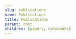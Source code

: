```yaml
---
slug: publications
name: Publications
title: Publications
parent: root
children: [papers, notebooks]
---
```

